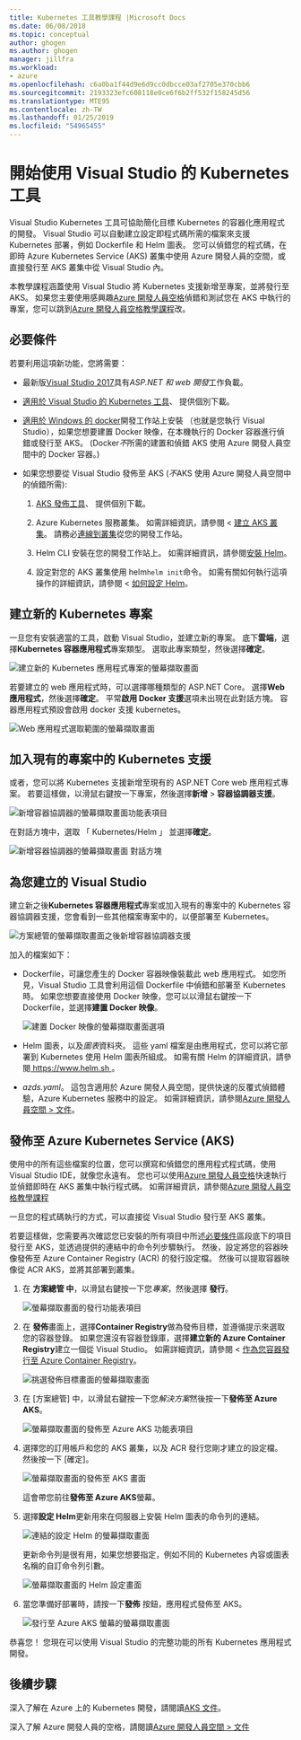 ```yaml
---
title: Kubernetes 工具教學課程 |Microsoft Docs
ms.date: 06/08/2018
ms.topic: conceptual
author: ghogen
ms.author: ghogen
manager: jillfra
ms.workload:
- azure
ms.openlocfilehash: c6a0ba1f44d9e6d9cc0dbcce03af2705e370cbb6
ms.sourcegitcommit: 2193323efc608118e0ce6f6b2ff532f158245d56
ms.translationtype: MTE95
ms.contentlocale: zh-TW
ms.lasthandoff: 01/25/2019
ms.locfileid: "54965455"
---
```

# <a name="get-started-with-visual-studio-kubernetes-tools"></a>開始使用 Visual Studio 的 Kubernetes 工具

Visual Studio Kubernetes 工具可協助簡化目標 Kubernetes 的容器化應用程式的開發。 Visual Studio 可以自動建立設定即程式碼所需的檔案來支援 Kubernetes 部署，例如 Dockerfile 和 Helm 圖表。 您可以偵錯您的程式碼，在即時 Azure Kubernetes Service (AKS) 叢集中使用 Azure 開發人員的空間，或直接發行至 AKS 叢集中從 Visual Studio 內。

本教學課程涵蓋使用 Visual Studio 將 Kubernetes 支援新增至專案，並將發行至 AKS。 如果您主要使用感興趣[Azure 開發人員空格](http://aka.ms/get-azds)偵錯和測試您在 AKS 中執行的專案，您可以跳到[Azure 開發人員空格教學課程](https://docs.microsoft.com/azure/dev-spaces/get-started-netcore-visualstudio)改。

## <a name="prerequisites"></a>必要條件

若要利用這項新功能，您將需要：

- 最新版[Visual Studio 2017](https://visualstudio.microsoft.com/download)具有*ASP.NET 和 web 開發*工作負載。

- [適用於 Visual Studio 的 Kubernetes 工具](https://aka.ms/get-vsk8stools)、 提供個別下載。

- [適用於 Windows 的 docker](https://store.docker.com/editions/community/docker-ce-desktop-windows)開發工作站上安裝 （也就是您執行 Visual Studio），如果您想要建置 Docker 映像，在本機執行的 Docker 容器進行偵錯或發行至 AKS。 (Docker*不*所需的建置和偵錯 AKS 使用 Azure 開發人員空間中的 Docker 容器。)

- 如果您想要從 Visual Studio 發佈至 AKS (*不*AKS 使用 Azure 開發人員空間中的偵錯所需):

    1.  [AKS 發佈工具](https://aka.ms/get-vsk8spublish)、 提供個別下載。

    1.  Azure Kubernetes 服務叢集。 如需詳細資訊，請參閱 <<c0> [ 建立 AKS 叢集](/azure/aks/kubernetes-walkthrough-portal#create-aks-cluster)。 請務必[連線到叢集](/azure/aks/kubernetes-walkthrough#connect-to-the-cluster)從您的開發工作站。

    1.  Helm CLI 安裝在您的開發工作站上。 如需詳細資訊，請參閱[安裝 Helm](https://github.com/kubernetes/helm/blob/master/docs/install.md)。

    1.  設定對您的 AKS 叢集使用 helm`helm init`命令。 如需有關如何執行這項操作的詳細資訊，請參閱 <<c0> [ 如何設定 Helm](/azure/aks/kubernetes-helm#configure-helm)。

## <a name="create-a-new-kubernetes-project"></a>建立新的 Kubernetes 專案

一旦您有安裝適當的工具，啟動 Visual Studio，並建立新的專案。 底下**雲端**，選擇**Kubernetes 容器應用程式**專案類型。 選取此專案類型，然後選擇**確定**。

![建立新的 Kubernetes 應用程式專案的螢幕擷取畫面](media/k8s-tools-new-k8s-app.png)

若要建立的 web 應用程式時，可以選擇哪種類型的 ASP.NET Core。 選擇**Web 應用程式**，然後選擇**確定**。 平常**啟用 Docker 支援**選項未出現在此對話方塊。  容器應用程式預設會啟用 docker 支援 kubernetes。

![Web 應用程式選取範圍的螢幕擷取畫面](media/k8s-tools-web-app-selection-screen.png)

## <a name="add-kubernetes-support-to-an-existing-project"></a>加入現有的專案中的 Kubernetes 支援

或者，您可以將 Kubernetes 支援新增至現有的 ASP.NET Core web 應用程式專案。 若要這樣做，以滑鼠右鍵按一下專案，然後選擇**新增** > **容器協調器支援**。

![新增容器協調器的螢幕擷取畫面功能表項目](media/k8s-tools-add-container-orchestrator.png)

在對話方塊中，選取 「 Kubernetes/Helm 」 並選擇**確定**。

![新增容器協調器的螢幕擷取畫面 對話方塊](media/k8s-tools-add-container-orchestrator-dialog-box.PNG)

## <a name="what-visual-studio-creates-for-you"></a>為您建立的 Visual Studio

建立新之後**Kubernetes 容器應用程式**專案或加入現有的專案中的 Kubernetes 容器協調器支援，您會看到一些其他檔案專案中的，以便部署至 Kubernetes。

![方案總管的螢幕擷取畫面之後新增容器協調器支援](media/k8s-tools-solution-explorer.png)

加入的檔案如下：

- Dockerfile，可讓您產生的 Docker 容器映像裝載此 web 應用程式。 如您所見，Visual Studio 工具會利用這個 Dockerfile 中偵錯和部署至 Kubernetes 時。 如果您想要直接使用 Docker 映像，您可以以滑鼠右鍵按一下 Dockerfile，並選擇**建置 Docker 映像**。

   ![建置 Docker 映像的螢幕擷取畫面選項](media/k8s-tools-build-docker-image.png)

- Helm 圖表，以及*圖表*資料夾。 這些 yaml 檔案是由應用程式，您可以將它部署到 Kubernetes 使用 Helm 圖表所組成。 如需有關 Helm 的詳細資訊，請參閱[ https://www.helm.sh ](https://www.helm.sh)。

- *azds.yaml*。 這包含適用於 Azure 開發人員空間，提供快速的反覆式偵錯體驗，Azure Kubernetes 服務中的設定。 如需詳細資訊，請參閱[Azure 開發人員空間 > 文件](https://docs.microsoft.com/azure/dev-spaces/azure-dev-spaces)。

## <a name="publish-to-azure-kubernetes-service-aks"></a>發佈至 Azure Kubernetes Service (AKS)

使用中的所有這些檔案的位置，您可以撰寫和偵錯您的應用程式程式碼，使用 Visual Studio IDE，就像您永遠有。 您也可以使用[Azure 開發人員空格](http://aka.ms/get-azds)快速執行並偵錯即時在 AKS 叢集中執行程式碼。 如需詳細資訊，請參閱[Azure 開發人員空格教學課程](https://docs.microsoft.com/azure/dev-spaces/get-started-netcore-visualstudio)

一旦您的程式碼執行的方式，可以直接從 Visual Studio 發行至 AKS 叢集。

若要這樣做，您需要再次確認您已安裝的所有項目中所述[必要條件](#prerequisites)區段底下的項目發行至 AKS，並透過提供的連結中的命令列步驟執行。 然後，設定將您的容器映像發佈至 Azure Container Registry (ACR) 的發行設定檔。 然後可以提取容器映像從 ACR AKS，並將其部署到叢集。

1. 在 **方案總管 中**，以滑鼠右鍵按一下您*專案*，然後選擇 **發行**。

   ![螢幕擷取畫面的發行功能表項目](media/k8s-tools-publish-project.png)

2. 在 **發佈**畫面上，選擇**Container Registry**做為發佈目標，並遵循提示來選取您的容器登錄。 如果您還沒有容器登錄庫，選擇**建立新的 Azure Container Registry**建立一個從 Visual Studio。 如需詳細資訊，請參閱 <<c0> [ 作為您容器發行至 Azure Container Registry](#publish-your-container-to-azure-container-registry)。

   ![挑選發佈目標畫面的螢幕擷取畫面](media/k8s-tools-publish-to-acr.png)

3. 在 [方案總管] 中，以滑鼠右鍵按一下您*解決方案*然後按一下**發佈至 Azure AKS**。

   ![螢幕擷取畫面的發佈至 Azure AKS 功能表項目](media/k8s-tools-publish-solution.png)

4. 選擇您的訂用帳戶和您的 AKS 叢集，以及 ACR 發行您剛才建立的設定檔。 然後按一下 [確定]。 

   ![螢幕擷取畫面的發佈至 AKS 畫面](media/k8s-tools-publish-to-aks.png)

   這會帶您前往**發佈至 Azure AKS**螢幕。

5. 選擇**設定 Helm**更新用來在伺服器上安裝 Helm 圖表的命令列的連結。

   ![連結的設定 Helm 的螢幕擷取畫面](media/k8s-tools-configure-helm.png)

   更新命令列是很有用，如果您想要指定，例如不同的 Kubernetes 內容或圖表名稱的自訂命令列引數。

   ![螢幕擷取畫面的 Helm 設定畫面](media/k8s-tools-helm-configure-screen.png)

6. 當您準備好部署時，請按一下**發佈** 按鈕，應用程式發佈至 AKS。

   ![發行至 Azure AKS 螢幕的螢幕擷取畫面](media/k8s-tools-publish-screen.png)

恭喜您！ 您現在可以使用 Visual Studio 的完整功能的所有 Kubernetes 應用程式開發。

## <a name="next-steps"></a>後續步驟

深入了解在 Azure 上的 Kubernetes 開發，請閱讀[AKS 文件](/azure/aks)。

深入了解 Azure 開發人員的空格，請閱讀[Azure 開發人員空間 > 文件](http://aka.ms/get-azds)
